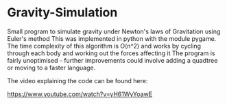 # Gravity-Simulation

Small program to simulate gravity under Newton's laws of Gravitation using Euler's method
This was implemented in python with the module pygame.
The time complexity of this algorithm is O(n^2) and works by cycling through each body and working out the forces affecting it
The program is fairly unoptimised - further improvements could involve adding a quadtree or moving to a faster language.

The video explaining the code can be found here:

https://www.youtube.com/watch?v=yH61WyYoawE
